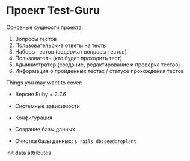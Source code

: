 # Проект Test-Guru

 Основные сущности проекта:
 1) Вопросы тестов
 2) Пользовательские ответы на тесты
 3) Наборы тестов (содержат вопросы тестов)
 4) Пользователь (кто будет проходить тест)
 5) Администратор (создание, редактирование и проверка тестов)
 6) Информация о пройденных тестах / статусе прохождения тестов

Things you may want to cover:

* Версия Ruby = 2.7.6

* Системные зависимости

* Конфигурация

* Создание базы данных

* Очистка базы данных:
`$ rails db:seed:replant `

init data attributes
